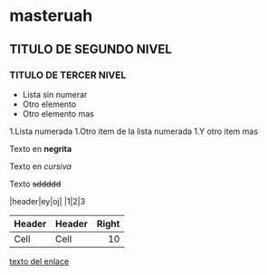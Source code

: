 # masteruah

## TITULO DE SEGUNDO NIVEL

### TITULO DE TERCER NIVEL

- Lista sin numerar
- Otro elemento
- Otro elemento mas

1.Lista numerada
1.Otro item de la lista numerada
1.Y otro item mas

Texto en **negrita**

Texto en *cursiva*

Texto ~~sddddd~~

|header|ey|oj|
|1|2|3


| Header | Header | Right |
| ------ | ------ | -----:|
|Cell    |  Cell  |10     |

[texto del enlace](www.google.es)


